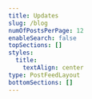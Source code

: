 ```yaml
---
title: Updates
slug: /blog
numOfPostsPerPage: 12
enableSearch: false
topSections: []
styles:
  title:
    textAlign: center
type: PostFeedLayout
bottomSections: []
---
```

